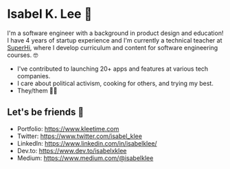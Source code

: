 # Isabel K. Lee 🍤
I'm a software engineer with a background in product design and education! I have 4 years of startup experience and I'm currently a technical teacher at [SuperHi](https://www.superhi.com), where I develop curriculum and content for software engineering courses. 🤓

* I've contributed to launching 20+ apps and features at various tech companies.
* I care about political activism, cooking for others, and trying my best.
* They/them 🏳️‍🌈

## Let's be friends 🍊
* Portfolio: https://www.kleetime.com
* Twitter: https://www.twitter.com/isabel_klee
* LinkedIn: https://www.linkedin.com/in/isabelklee/
* Dev.to: https://www.dev.to/isabelxklee
* Medium: https://www.medium.com/@isabelklee

